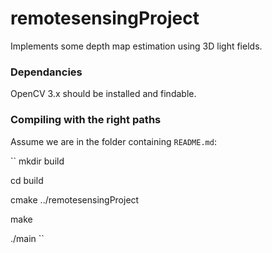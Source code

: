 # remotesensingProject


Implements some depth map estimation using 3D light fields.


### Dependancies


OpenCV 3.x should be installed and findable.


### Compiling with the right paths


Assume we are in the folder containing `README.md`:

``
mkdir build

cd build

cmake ../remotesensingProject

make

./main
``

